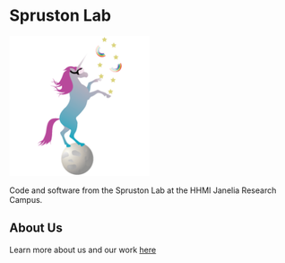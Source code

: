 # Spruston Lab
<img src="unicorn.png" width="250">

Code and software from the Spruston Lab at the HHMI Janelia Research Campus.

## About Us
Learn more about us and our work [here](https://www.janelia.org/lab/spruston-lab)

